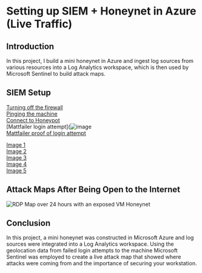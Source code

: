 # Setting up SIEM + Honeynet in Azure (Live Traffic)

## Introduction

In this project, I build a mini honeynet in Azure and ingest log sources from various resources into a Log Analytics workspace, which is then used by Microsoft Sentinel to build attack maps.

## SIEM Setup
[Turning off the firewall](https://imgur.com/A1RGY2i)<br>
[Pinging the machine](https://imgur.com/9iisNfT)<br>
[Connect to Honeypot](https://imgur.com/pt4NtB3)<br>
[Mattfailer login attempt](![image](https://github.com/user-attachments/assets/57d42f34-f76b-40d5-9989-937e590cd6df)<br>
[Mattfailer proof of login attempt](https://imgur.com/8xyWILO)<br>

[Image 1](https://imgur.com/q3V4Whz)<br>
[Image 2](https://imgur.com/ZvDfTTF)<br>
[Image 3](https://imgur.com/PZJNfVK)<br>
[Image 4](https://imgur.com/zs3whvN)<br>
[Image 5](https://imgur.com/7Wusnr4)<br>

## Attack Maps After Being Open to the Internet
![RDP Map over 24 hours with an exposed VM Honeynet](https://i.imgur.com/kkpRk6J.gif)<br>

## Conclusion

In this project, a mini honeynet was constructed in Microsoft Azure and log sources were integrated into a Log Analytics workspace. Using the geolocation data from failed login attempts to the machine Microsoft Sentinel was employed to create a live attack map that showed where attacks were coming from and the importance of securing your workstation. 
